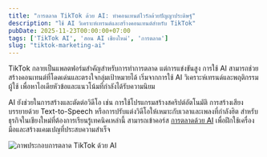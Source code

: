 ```yaml
---
title: "การตลาด TikTok ด้วย AI: ทำคอนเทนต์ไวรัลด้วยปัญญาประดิษฐ์"
description: "ใช้ AI วิเคราะห์เทรนด์และสร้างคอนเทนต์สำหรับ TikTok"
pubDate: 2025-11-23T00:00:00+07:00
tags: ['TikTok AI', 'สอน AI เชียงใหม่', 'การตลาด']
slug: "tiktok-marketing-ai"
---
```

TikTok กลายเป็นแพลตฟอร์มสำคัญสำหรับการทำการตลาด แต่การแข่งขันสูง การใช้ AI สามารถช่วยสร้างคอนเทนต์ที่โดดเด่นและตรงใจกลุ่มเป้าหมายได้ เริ่มจากการใช้ AI วิเคราะห์เทรนด์และพฤติกรรมผู้ใช้ เพื่อหาไอเดียหัวข้อและแนวโน้มที่กำลังได้รับความนิยม

AI ยังช่วยในการสร้างและตัดต่อวิดีโอ เช่น การใช้โปรแกรมสร้างสคริปต์อัตโนมัติ การสร้างเสียงบรรยายด้วย Text-to-Speech หรือการปรับแต่งวิดีโอให้เหมาะกับเวลาและเพลงที่กำลังฮิต สำหรับธุรกิจในเชียงใหม่ที่ต้องการเรียนรู้เทคนิคเหล่านี้ สามารถเข้าคอร์ส [การตลาดด้วย AI](https://www.aiunlockinnovations.com/) เพื่อฝึกใช้เครื่องมือและสร้างแคมเปญที่ประสบความสำเร็จ

![ภาพประกอบการตลาด TikTok ด้วย AI](tiktok-marketing-ai.jpg "การตลาด TikTok ด้วย AI")
